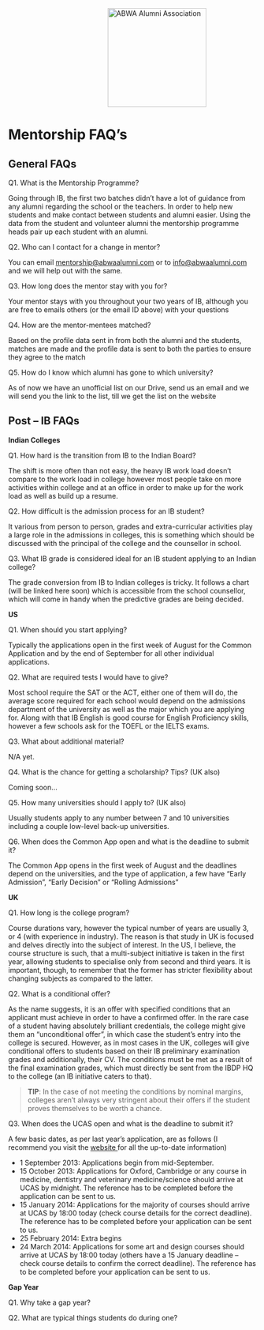 <img src="http://abwaalumni.com/images/blakclogo.png" alt="ABWA Alumni Association" height="200px" style="margin-left: 40%;"/>

# Mentorship FAQ’s



## General FAQs

Q1.	What is the Mentorship Programme?

Going through IB, the first two batches didn’t have a lot of guidance from any alumni regarding the school or the teachers. In order to help new students and make contact between students and alumni easier. Using the data from the student and volunteer alumni the mentorship programme heads pair up each student with an alumni.

Q2.	Who can I contact for a change in mentor?

You can email mentorship@abwaalumni.com or to info@abwaalumni.com and we will help out with the same.

Q3.	How long does the mentor stay with you for?

Your mentor stays with you throughout your two years of IB, although you are free to emails others (or the email ID above) with your questions

Q4.	How are the mentor-mentees matched?

Based on the profile data sent in from both the alumni and the students, matches are made and the profile data is sent to both the parties to ensure they agree to the match

Q5.	How do I know which alumni has gone to which university?

As of now we have an unofficial list on our Drive, send us an email and we will send you the link to the list, till we get the list on the website

## Post – IB FAQs

**Indian Colleges**

Q1.	How hard is the transition from IB to the Indian Board?

The shift is more often than not easy, the heavy IB work load doesn’t compare to the work load in college however most people take on more activities within college and at an office in order to make up for the work load as well as build up a resume.

Q2.	How difficult is the admission process for an IB student?

It various from person to person, grades and extra-curricular activities play a large role in the admissions in colleges, this is something which should be discussed with the principal of the college and the counsellor in school.

Q3.	What IB grade is considered ideal for an IB student applying to an Indian college?

The grade conversion from IB to Indian colleges is tricky. It follows a chart (will be linked here soon) which is accessible from the school counsellor, which will come in handy when the predictive grades are being decided.

**US**

Q1.	When should you start applying?

Typically the applications open in the first week of August for the Common Application and by the end of September for all other individual applications.

Q2.	What are required tests I would have to give?

Most school require the SAT or the ACT, either one of them will do, the average score required for each school would depend on the admissions department of the university as well as the major which you are applying for. Along with that IB English is good course for English Proficiency skills, however a few schools ask for the TOEFL or the IELTS exams. 

Q3.	What about additional material?

N/A yet.

Q4.	What is the chance for getting a scholarship? Tips? (UK also)

Coming soon…

Q5.	How many universities should I apply to? (UK also)

Usually students apply to any number between 7 and 10 universities including a couple low-level back-up universities.

Q6.	When does the Common App open and what is the deadline to submit it?

The Common App opens in the first week of August and the deadlines depend on the universities, and the type of application, a few have “Early Admission”, “Early Decision” or “Rolling Admissions”

**UK**

Q1.	How long is the college program?

Course durations vary, however the typical number of years are usually 3, or 4 (with experience in industry). The reason is that study in UK is focused and delves directly into the subject of interest. In the US, I believe, the course structure is such, that a multi-subject initiative is taken in the first year, allowing students to specialise only from second and third years. It is important, though, to remember that the former has stricter flexibility about changing subjects as compared to the latter. 

Q2.	What is a conditional offer?

As the name suggests, it is an offer with specified conditions that an applicant must achieve in order to have a confirmed offer. In the rare case of a student having absolutely brilliant credentials, the college might give them an “unconditional offer”, in which case the student’s entry into the college is secured. However, as in most cases in the UK, colleges will give conditional offers to students based on their IB preliminary examination grades and additionally, their CV. The conditions must be met as a result of the final examination grades, which must directly be sent from the IBDP HQ to the college (an IB initiative caters to that).
>**TIP**: In the case of not meeting the conditions by nominal margins, colleges aren’t always very stringent about their offers if the student proves themselves to be worth a chance.


Q3.	When does the UCAS open and what is the deadline to submit it?

A few basic dates, as per last year’s application, are as follows (I recommend you visit the <a href="http://goo.gl/XJanJY"> website </a>for all the up-to-date information)
  * 1 September 2013:
Applications begin from mid-September.
  * 15 October 2013:
Applications for Oxford, Cambridge or any course in medicine, dentistry and veterinary medicine/science should arrive at UCAS by midnight. The reference has to be completed before the application can be sent to us.
  * 15 January 2014:
Applications for the majority of courses should arrive at UCAS by 18:00 today (check course details for the correct deadline). The reference has to be completed before your application can be sent to us.
  * 25 February 2014:
Extra begins
  * 24 March 2014:
Applications for some art and design courses should arrive at UCAS by 18:00 today (others have a 15 January deadline – check course details to confirm the correct deadline). The reference has to be completed before your application can be sent to us.

**Gap Year**

Q1.	Why take a gap year?

Q2.	What are typical things students do during one?


